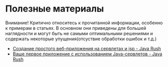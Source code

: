 # Полезные материалы

Внимание! Критично относитесь к прочитанной информации, особенно к примерам в статьях. В основном они приведены для большей наглядности и могут быть не самыми оптимальными решениями и содержать некоторые упущения(отсуствие обработки ошибок и т.д.)

+ [Создание простого веб-приложения на сервлетах и jsp - Java Rush](https://javarush.ru/groups/posts/328-sozdanie-prostogo-veb-prilozhenija-na-servletakh-i-jsp-chastjh-1)
+ [Ваше первое приложение с использованием Java-сервлетов - Java Rush](https://javarush.ru/groups/posts/523-vashe-pervoe-prilozhenie-s-ispoljhzovaniem-java-servletov)
